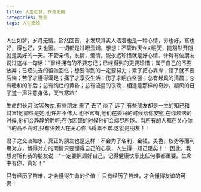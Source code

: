 ```yaml
---
title: 人生如梦，岁月无情
categories: 格言
tags: 人生感悟
---
```

人生如梦，岁月无情。豁然回首，才发现其实人活着也是一种心情，穷也好，富也好，得也好，失也罢。一切都是过眼云烟，想想：不管昨天`今天`明天，能豁然开朗就是美好的一天。不管亲情，友情，爱情。能永远珍惜就是好心情。计得有位朋友说过这样一句话：“曾经拥有的不要忘记；已经得到的更要珍惜；属于自己的不要放弃；已经失去的留做回忆；想要得到的一定要努力；累了把心靠岸；错了就不要后悔；苦了才懂得满足；痛了才享受生活；伤了才明白坚强；总有起风的清晨；总有暖和的午后；总有绚烂的黄昏；总有流星的夜晚；相逢是那样的奇妙，起风的日子道一声注意身体，天气寒冷”

生命的长河,过客匆匆.有些朋友.来了,去了,淡了,远了.有些朋友却是一生的知己和财富!他抑或是她.也许并不伟大,也不富有,他们在委屈的时候给你安慰,在你烦恼的时候,他们会静静的聆听;在你困顿的时候他们会竭尽所能。当所有的人都在关心你飞的高不高时,只有少数人在关心你飞得累不累.这就是朋友！！

君子之交淡如水，真正的朋友也是这样：不会为了名利，金钱，美色，权势等而利用对方，博得对方的同情只要懂得自己的心意，人生得一知己足矣！！
因此，我想对所有我的朋友说：“一定要照顾好自己，记得健康快乐比任何事都重要。生命中有你，真好！”

只有经历了苦难，才会懂得生命的价值！
只有经历了苦难，才会懂得友谊的可贵！
